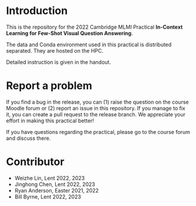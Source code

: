 # Introduction

This is the repository for the 2022 Cambridge MLMI Practical **In-Context Learning for Few-Shot Visual Question Answering**. 

The data and Conda environment used in this practical is distributed separated. They are hosted on the HPC. 

Detailed instruction is given in the handout.

# Report a problem

If you find a bug in the release, you can (1) raise the question on the course Moodle forum or (2) report an issue in this repository. If you manage to fix it, you can create a pull request to the release branch. We appreciate your effort in making this practical better!

If you have questions regarding the practical, please go to the course forum and discuss there.

# Contributor

- Weizhe Lin, Lent 2022, 2023
- Jinghong Chen, Lent 2022, 2023
- Ryan Anderson, Easter 2021, 2022
- Bill Byrne, Lent 2022, 2023